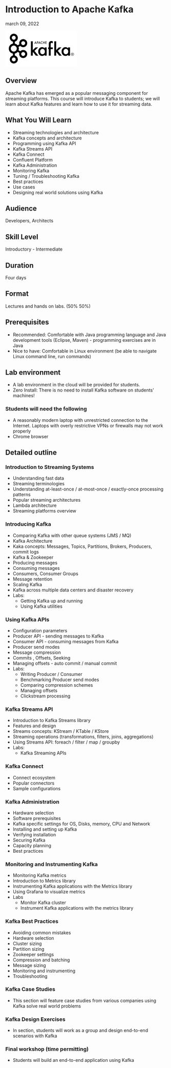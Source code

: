 # Introduction to Apache Kafka

march 09, 2022

![](../assets/images/logos/kafka-logo-2.png)

## Overview

Apache Kafka has emerged as a popular messaging component for streaming platforms. This course will introduce Kafka to students; we will learn about Kafka features and learn how to use it for streaming data.

## What You Will Learn

* Streaming technologies and architecture
* Kafka concepts and architecture
* Programming using Kafka API
* Kafka Streams API
* Kafka Connect
* Confluent Platform
* Kafka Administration
* Monitoring Kafka
* Tuning / Troubleshooting Kafka
* Best practices
* Use cases
* Designing real world solutions using Kafka

## Audience

Developers, Architects

## Skill Level

Introductory - Intermediate

## Duration

Four days

## Format

Lectures and hands on labs. (50%   50%)

## Prerequisites

* Recommended: Comfortable with Java programming language and Java development tools (Eclipse, Maven)  -  programming exercises are in Java
* Nice to have: Comfortable in Linux environment (be able to navigate Linux command line, run commands)

## Lab environment

* A lab environment in the cloud will be provided for students.
* Zero Install: There is no need to install Kafka software on students' machines!

### Students will need the following

* A reasonably modern laptop with unrestricted connection to the Internet.  Laptops with overly restrictive VPNs or firewalls may not work properly
* Chrome browser

## Detailed outline

### Introduction to Streaming Systems

* Understanding fast data
* Streaming terminologies
* Understanding at-least-once / at-most-once / exactly-once processing patterns
* Popular streaming architectures
* Lambda architecture
* Streaming platforms overview

### Introducing Kafka

* Comparing Kafka with other queue systems (JMS / MQ)
* Kafka Architecture
* Kaka concepts: Messages, Topics, Partitions, Brokers, Producers, commit logs
* Kafka & Zookeeper
* Producing messages
* Consuming messages
* Consumers, Consumer Groups
* Message retention
* Scaling Kafka
* Kafka across multiple data centers and disaster recovery
* Labs:
  - Getting Kafka up and running
  - Using Kafka utilities

### Using Kafka APIs

* Configuration parameters
* Producer API - sending messages to Kafka
* Consumer API - consuming messages from Kafka
* Producer send modes
* Message compression
* Commits , Offsets, Seeking
* Managing offsets - auto commit / manual commit
* Labs:
  - Writing Producer / Consumer
  - Benchmarking Producer send modes
  - Comparing compression schemes
  - Managing offsets
  - Clickstream processing

### Kafka Streams API

* Introduction to Kafka Streams library
* Features and design
* Streams concepts: KStream / KTable / KStore
* Streaming operations (transformations, filters, joins, aggregations)
* Using Streams API: foreach / filter / map / groupby
* Labs:
  - Kafka Streaming APIs

### Kafka Connect

* Connect ecosystem
* Popular connectors
* Sample configurations

### Kafka Administration

* Hardware selection
* Software prerequisites
* Kafka specific settings for OS, Disks, memory, CPU and Network
* Installing and setting up Kafka
* Verifying installation
* Securing Kafka
* Capacity planning
* Best practices

### Monitoring and Instrumenting Kafka

* Monitoring Kafka metrics
* Introduction to Metrics library
* Instrumenting Kafka applications with the Metrics library
* Using Grafana to visualize metrics
* Labs
    - Monitor Kafka cluster
    - Instrument Kafka applications with the metrics library

### Kafka Best Practices

* Avoiding common mistakes
* Hardware selection
* Cluster sizing
* Partition sizing
* Zookeeper settings
* Compression and batching
* Message sizing
* Monitoring and instrumenting
* Troubleshooting

### Kafka Case Studies

* This section will feature case studies from various companies using Kafka solve real world problems

### Kafka Design Exercises

* In section, students will work as a group and design end-to-end scenarios with Kafka

### Final workshop (time permitting)

* Students will build an end-to-end application using Kafka
